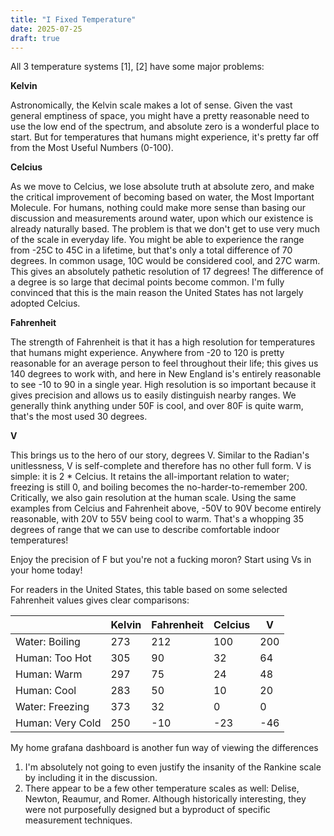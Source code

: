 ```yaml
---
title: "I Fixed Temperature"
date: 2025-07-25
draft: true
---
```


All 3 temperature systems [1], [2] have some major problems:

**Kelvin**

Astronomically, the Kelvin scale makes a lot of sense. Given the vast general emptiness of space, you might have a pretty reasonable need to use the low end of the spectrum, and absolute zero is a wonderful place to start. But for temperatures that humans might experience, it's pretty far off from the Most Useful Numbers (0-100).

**Celcius**

As we move to Celcius, we lose absolute truth at absolute zero, and make the critical improvement of becoming based on water, the Most Important Molecule. For humans, nothing could make more sense than basing our discussion and measurements around water, upon which our existence is already naturally based. The problem is that we don't get to use very much of the scale in everyday life. You might be able to experience the range from -25C to 45C in a lifetime, but that's only a total difference of 70 degrees. In common usage, 10C would be considered cool, and 27C warm. This gives an absolutely pathetic resolution of 17 degrees! The difference of a degree is so large that decimal points become common. I'm fully convinced that this is the main reason the United States has not largely adopted Celcius.

**Fahrenheit**

The strength of Fahrenheit is that it has a high resolution for temperatures that humans might experience. Anywhere from -20 to 120 is pretty reasonable for an average person to feel throughout their life; this gives us 140 degrees to work with, and here in New England is's entirely reasonable to see -10 to 90 in a single year. High resolution is so important because it gives precision and allows us to easily distinguish nearby ranges. We generally think anything under 50F is cool, and over 80F is quite warm, that's the most used 30 degrees.

**V**

This brings us to the hero of our story, degrees V. Similar to the Radian's unitlessness, V is self-complete and therefore has no other full form. V is simple: it is 2 \* Celcius. It retains the all-important relation to water; freezing is still 0, and boiling becomes the no-harder-to-remember 200. Critically, we also gain resolution at the human scale. Using the same examples from Celcius and Fahrenheit above, -50V to 90V become entirely reasonable, with 20V to 55V being cool to warm. That's a whopping 35 degrees of range that we can use to describe comfortable indoor temperatures!

Enjoy the precision of F but you're not a fucking moron? Start using Vs in your home today!

For readers in the United States, this table based on some selected Fahrenheit values gives clear comparisons:

|                  | Kelvin | Fahrenheit | Celcius | V   |
| ---------------- | ------ | ---------- | ------- | --- |
| Water: Boiling   | 273    | 212        | 100     | 200 |
| Human: Too Hot   | 305    | 90         | 32      | 64  |
| Human: Warm      | 297    | 75         | 24      | 48  |
| Human: Cool      | 283    | 50         | 10      | 20  |
| Water: Freezing  | 373    | 32         | 0       | 0   |
| Human: Very Cold | 250    | -10        | -23     | -46 |

My home grafana dashboard is another fun way of viewing the differences

1. I'm absolutely not going to even justify the insanity of the Rankine scale by including it in the discussion.
2. There appear to be a few other temperature scales as well: Delise, Newton, Reaumur, and Romer. Although historically interesting, they were not purposefully designed but a byproduct of specific measurement techniques.
